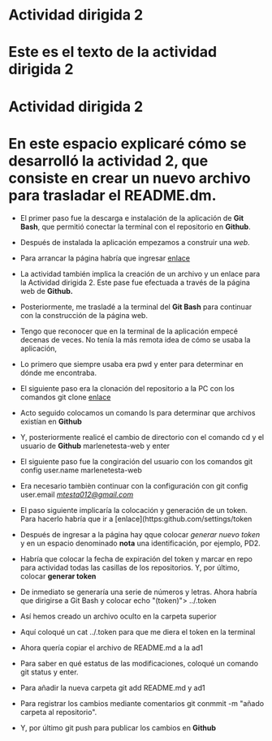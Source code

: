 #  Actividad dirigida  2
#  Este es el texto de la actividad dirigida 2


#  Actividad dirigida  2

# En este espacio explicaré cómo se desarrolló la actividad 2, que consiste en crear un nuevo archivo para trasladar el **README.dm**.  

- El primer paso fue la descarga e instalación de la aplicación de **Git Bash**, que permitió conectar la terminal con el repositorio en **Github**.

- Después de instalada la aplicación empezamos a construir una *web*.

- Para arrancar la página habría que ingresar [enlace](https://github.com/nebrijas/IriaSantos-web/settings/pages)

- La actividad también implica la creación de un  archivo y un enlace para la Actividad dirigida 2.  Este pase fue efectuada a través de la página web de **Github.**

- Posteriormente, me trasladé a la terminal del **Git Bash** para continuar con la construcción de la página web. 

- Tengo que reconocer que en la terminal de la aplicación empecé decenas de veces. No tenía la más remota idea de cómo se usaba la aplicación, 

- Lo primero que siempre usaba era pwd y enter para determinar en dónde me encontraba.

- El siguiente paso era la clonación del repositorio a la PC con los comandos git clone  [enlace](https://github.com/nebrijas/marlenetesta-web)

- Acto seguido colocamos un comando ls para determinar que archivos existían en **Github**

- Y, posteriormente realicé el cambio de directorio con el comando cd  y el usuario de **Github** marlenetesta-web y enter 

- El siguiente paso fue la congiración del usuario con los comandos git config user.name marlenetesta-web

- Era necesario tambièn continuar con la configuración con git config user.email *mtesta012@gmail.com* 

- El paso siguiente implicaría la colocación y generación de un token.  Para hacerlo habría que ir a [enlace](https:github.com/settings/token

- Después de ingresar a la página hay qque colocar *generar nuevo token* y en un espacio denominado **nota** una identificación, por ejemplo, PD2. 

- Habría que colocar la fecha de expiración del token y marcar en repo para actividad todas las casillas de los repositorios.  Y, por último, colocar **generar token**

- De inmediato se generaría una serie de números y letras. Ahora habría que dirigirse a Git Bash y colocar echo "(token)"> ../.token

- Así hemos creado un archivo oculto en la carpeta superior 

- Aquí coloqué un cat ../.token para que me diera el token en la terminal

- Ahora quería copiar el archivo de README.md a la ad1

- Para saber en qué estatus de las modificaciones, coloqué un comando git status y enter. 

- Para añadir la nueva carpeta git add README.md y ad1

- Para registrar los cambios mediante comentarios git conmmit -m "añado carpeta al repositorio". 

- Y, por último git push para publicar los cambios en **Github**




